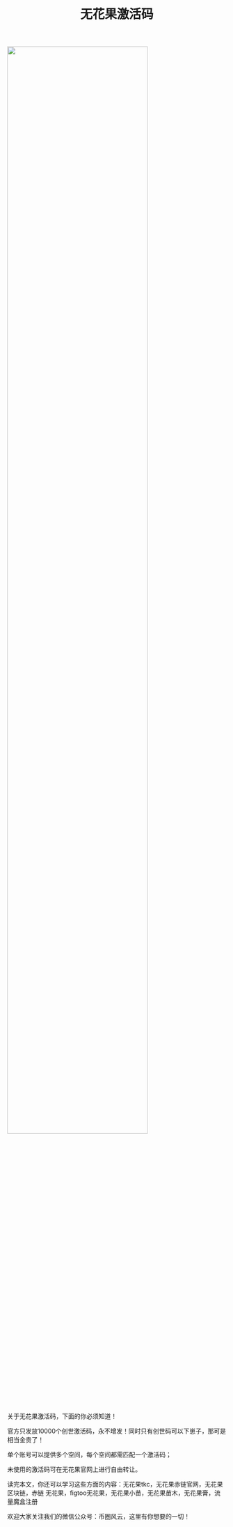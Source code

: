 ﻿---
layout: post
title: "无花果激活码"
description: "无花果激活码无花果tkc，无花果赤链官网，无花果 区块链，赤链 无花果，figtoo无花果，无花果小苗，无花果苗木，无花果膏，流量魔盒注册"
tags: [无花果激活码,区块链,tkc,买币网]
categories: [币圈风云,TKC]
---
<img src="http://cdn.utouu.com/biiduuuser/1522142689880.png" width="80%"/>

关于无花果激活码，下面的你必须知道！

官方只发放10000个创世激活码，永不增发！同时只有创世码可以下崽子，那可是相当金贵了！

单个账号可以提供多个空间，每个空间都需匹配一个激活码；

未使用的激活码可在无花果官网上进行自由转让。

读完本文，你还可以学习这些方面的内容：无花果tkc，无花果赤链官网，无花果 区块链，赤链 无花果，figtoo无花果，无花果小苗，无花果苗木，无花果膏，流量魔盒注册


欢迎大家关注我们的微信公众号：币圈风云，这里有你想要的一切！